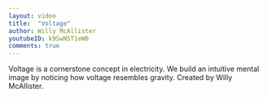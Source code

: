 ```yaml
---
layout: video
title:  "Voltage"
author: Willy McAllister
youtubeID: k9SwNST1eW0
comments: true
--- 
```


Voltage is a cornerstone concept in electricity. We build an intuitive mental image by noticing how voltage resembles gravity. Created by Willy McAllister.